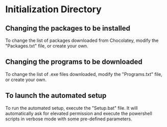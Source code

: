# Initialization Directory 

## Changing the packages to be installed
To change the list of packages downloaded from Chocolatey, modify the "Packages.txt" file, or create your own. 

## Changing the programs to be downloaded
To change the list of .exe files downloaded, modify the "Programs.txt" file, or create your own.

## To launch the automated setup
To run the automated setup, execute the "Setup.bat" file. It will automatically ask for elevated permission and execute the powershell scripts in verbose mode with some pre-defined parameters. 
